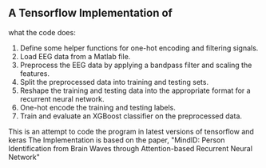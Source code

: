 ## A Tensorflow Implementation of

what the code does:

1. Define some helper functions for one-hot encoding and filtering signals.
2. Load EEG data from a Matlab file.
3. Preprocess the EEG data by applying a bandpass filter and scaling the features.
4. Split the preprocessed data into training and testing sets.
5. Reshape the training and testing data into the appropriate format for a recurrent neural network.
6. One-hot encode the training and testing labels.
7. Train and evaluate an XGBoost classifier on the preprocessed data.

This is an attempt to code the program in latest versions of tensorflow and keras
The Implementation is based on the paper, "MindID: Person Identification from Brain Waves through
Attention-based Recurrent Neural Network"
